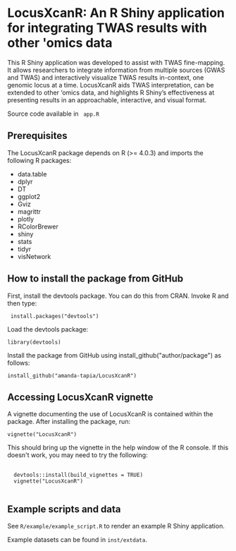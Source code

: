 # LocusXcanR: An R Shiny application for integrating TWAS results with other 'omics data
This R Shiny application was developed to assist with TWAS fine-mapping. It allows researchers to integrate information from multiple sources (GWAS and TWAS) and interactively visualize TWAS results in-context, one genomic locus at a time. LocusXcanR aids TWAS interpretation, can be extended to other ‘omics data, and highlights R Shiny’s effectiveness at presenting results in an approachable, interactive, and visual format.


Source code available in <code> app.R </code>

## Prerequisites
The LocusXcanR package depends on R (>= 4.0.3) and imports the following R packages:
<ul>
  <li>data.table</li>
  <li>dplyr</li>
  <li>DT</li>
  <li>ggplot2</li>
  <li>Gviz</li>
  <li>magrittr</li>
  <li>plotly</li>
  <li>RColorBrewer</li>
  <li>shiny</li>
  <li>stats</li>
  <li>tidyr</li>
  <li>visNetwork</li>
</ul>

## How to install the package from GitHub
First, install the devtools package. You can do this from CRAN. Invoke R and then type:

<code> install.packages("devtools") </code>

Load the devtools package:

<code>library(devtools)</code>

Install the package from GitHub using install_github("author/package") as follows:

<code>install_github("amanda-tapia/LocusXcanR")</code>

## Accessing LocusXcanR vignette
A vignette documenting the use of LocusXcanR is contained within the package. After installing the package, run:

<code>vignette("LocusXcanR")</code>

This should bring up the vignette in the help window of the R console. If this doesn't work, you may need to try the following:

<pre>
  <code> 
  devtools::install(build_vignettes = TRUE)
  vignette("LocusXcanR")
  </code>
</pre>

## Example scripts and data
See <code>R/example/example_script.R</code> to render an example R Shiny application.

Example datasets can be found in <code>inst/extdata</code>.
